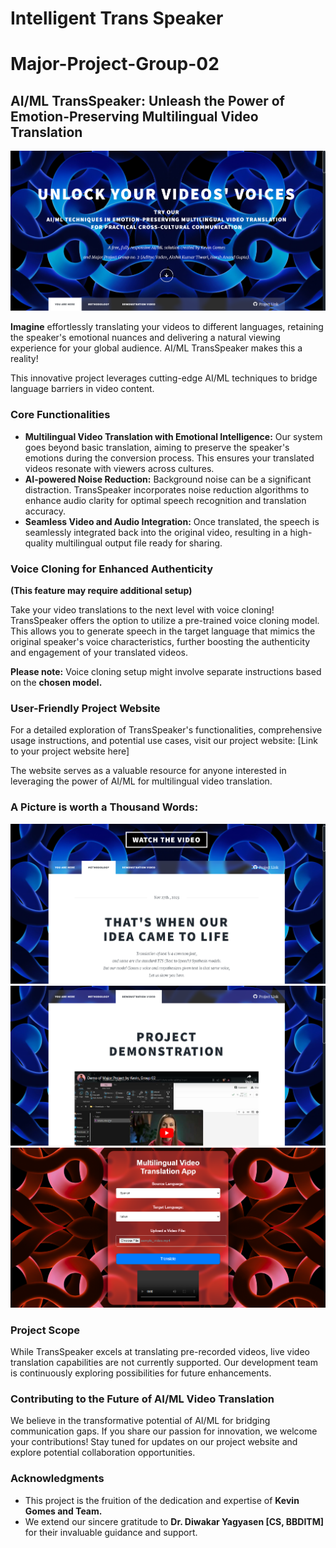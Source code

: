 # Intelligent Trans Speaker
# Major-Project-Group-02

## AI/ML TransSpeaker: Unleash the Power of Emotion-Preserving Multilingual Video Translation

![alt text](https://github.com/Coffee-Expert/Intelligent-TransSpeaker-/blob/main/images/screen1.png)

**Imagine** effortlessly translating your videos to different languages, retaining the speaker's emotional nuances and delivering a natural viewing experience for your global audience. AI/ML TransSpeaker makes this a reality!

This innovative project leverages cutting-edge AI/ML techniques to bridge language barriers in video content. 

### Core Functionalities

* **Multilingual Video Translation with Emotional Intelligence:** Our system goes beyond basic translation, aiming to preserve the speaker's emotions during the conversion process. This ensures your translated videos resonate with viewers across cultures. 
* **AI-powered Noise Reduction:** Background noise can be a significant distraction. TransSpeaker incorporates noise reduction algorithms to enhance audio clarity for optimal speech recognition and translation accuracy.
* **Seamless Video and Audio Integration:** Once translated, the speech is seamlessly integrated back into the original video, resulting in a high-quality multilingual output file ready for sharing.

###  Voice Cloning for Enhanced Authenticity

**(This feature may require additional setup)**

Take your video translations to the next level with voice cloning! TransSpeaker offers the option to utilize a pre-trained voice cloning model. This allows you to generate speech in the target language that mimics the original speaker's voice characteristics, further boosting the authenticity and engagement of your translated videos.

**Please note:** Voice cloning setup might involve separate instructions based on the **chosen model.**

### User-Friendly Project Website

For a detailed exploration of TransSpeaker's functionalities, comprehensive usage instructions, and potential use cases, visit our project website: [Link to your project website here]

The website serves as a valuable resource for anyone interested in leveraging the power of AI/ML for multilingual video translation.

### A Picture is worth a Thousand Words:

![alt text](https://github.com/Coffee-Expert/Intelligent-TransSpeaker-/blob/main/images/screen2.png)
![alt text](https://github.com/Coffee-Expert/Intelligent-TransSpeaker-/blob/main/images/screen3.png)
![alt text](https://github.com/Coffee-Expert/Intelligent-TransSpeaker-/blob/main/images/screen4.png)


### Project Scope

While TransSpeaker excels at translating pre-recorded videos, live video translation capabilities are not currently supported. Our development team is continuously exploring possibilities for future enhancements.

### Contributing to the Future of AI/ML Video Translation

We believe in the transformative potential of AI/ML for bridging communication gaps. If you share our passion for innovation, we welcome your contributions! Stay tuned for updates on our project website and explore potential collaboration opportunities.

### Acknowledgments

* This project is the fruition of the dedication and expertise of **Kevin Gomes and Team.**
* We extend our sincere gratitude to **Dr. Diwakar Yagyasen [CS, BBDITM]** for their invaluable guidance and support.


